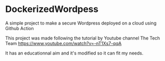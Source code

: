 # DockerizedWordpess

A simple project to make a secure Wordpress deployed on a cloud using Github Action

This project was made following the tutorial by Youtube channel The Tech Team
https://www.youtube.com/watch?v=-nT1Xs7-qqA

It has an educationnal aim and it's modified so it can fit my needs.
